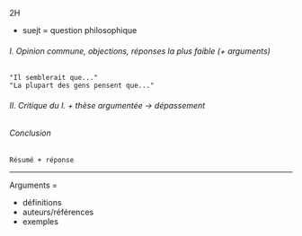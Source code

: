 2H

- suejt = question philosophique

###### I. Opinion commune, objections, réponses la plus faible (+ arguments)
	"Il semblerait que..."
	"La plupart des gens pensent que..."

###### II. Critique du I. + thèse argumentée $\rightarrow$ dépassement

###### Conclusion
	Résumé + réponse

---

Arguments =
- définitions
- auteurs/références
- exemples